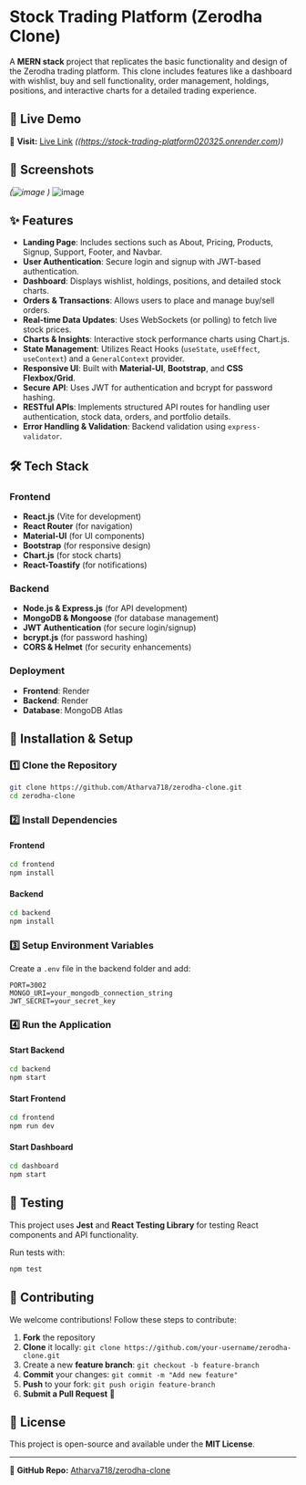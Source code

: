 # Stock Trading Platform (Zerodha Clone)

A **MERN stack** project that replicates the basic functionality and design of the Zerodha trading platform. This clone includes features like a dashboard with wishlist, buy and sell functionality, order management, holdings, positions, and interactive charts for a detailed trading experience.

## 🚀 Live Demo

🔗 **Visit:** [Live Link](#) *((https://stock-trading-platform020325.onrender.com))*

## 📸 Screenshots

&#x20;*(![image](https://github.com/user-attachments/assets/031d6fff-1ecd-45e9-8b45-bd885163216b)
)*
![image](https://github.com/user-attachments/assets/746597fd-f1f0-44a1-a6b8-db41ebb5555c)


## ✨ Features

- **Landing Page**: Includes sections such as About, Pricing, Products, Signup, Support, Footer, and Navbar.
- **User Authentication**: Secure login and signup with JWT-based authentication.
- **Dashboard**: Displays wishlist, holdings, positions, and detailed stock charts.
- **Orders & Transactions**: Allows users to place and manage buy/sell orders.
- **Real-time Data Updates**: Uses WebSockets (or polling) to fetch live stock prices.
- **Charts & Insights**: Interactive stock performance charts using Chart.js.
- **State Management**: Utilizes React Hooks (`useState`, `useEffect`, `useContext`) and a `GeneralContext` provider.
- **Responsive UI**: Built with **Material-UI**, **Bootstrap**, and **CSS Flexbox/Grid**.
- **Secure API**: Uses JWT for authentication and bcrypt for password hashing.
- **RESTful APIs**: Implements structured API routes for handling user authentication, stock data, orders, and portfolio details.
- **Error Handling & Validation**: Backend validation using `express-validator`.

## 🛠️ Tech Stack

### **Frontend**

- **React.js** (Vite for development)
- **React Router** (for navigation)
- **Material-UI** (for UI components)
- **Bootstrap** (for responsive design)
- **Chart.js** (for stock charts)
- **React-Toastify** (for notifications)

### **Backend**

- **Node.js & Express.js** (for API development)
- **MongoDB & Mongoose** (for database management)
- **JWT Authentication** (for secure login/signup)
- **bcrypt.js** (for password hashing)
- **CORS & Helmet** (for security enhancements)

### **Deployment**

- **Frontend**: Render
- **Backend**: Render
- **Database**: MongoDB Atlas

## 📖 Installation & Setup

### **1️⃣ Clone the Repository**

```bash
git clone https://github.com/Atharva718/zerodha-clone.git
cd zerodha-clone
```

### **2️⃣ Install Dependencies**

#### **Frontend**

```bash
cd frontend
npm install
```

#### **Backend**

```bash
cd backend
npm install
```

### **3️⃣ Setup Environment Variables**

Create a `.env` file in the backend folder and add:

```env
PORT=3002
MONGO_URI=your_mongodb_connection_string
JWT_SECRET=your_secret_key
```

### **4️⃣ Run the Application**

#### **Start Backend**

```bash
cd backend
npm start
```

#### **Start Frontend**

```bash
cd frontend
npm run dev
```

#### **Start Dashboard**

```bash
cd dashboard
npm start
```

## 🧪 Testing

This project uses **Jest** and **React Testing Library** for testing React components and API functionality.

Run tests with:

```bash
npm test
```

## 🤝 Contributing

We welcome contributions! Follow these steps to contribute:

1. **Fork** the repository
2. **Clone** it locally: `git clone https://github.com/your-username/zerodha-clone.git`
3. Create a new **feature branch**: `git checkout -b feature-branch`
4. **Commit** your changes: `git commit -m "Add new feature"`
5. **Push** to your fork: `git push origin feature-branch`
6. **Submit a Pull Request** 🚀

## 📜 License

This project is open-source and available under the **MIT License**.

---

🔗 **GitHub Repo:** [Atharva718/zerodha-clone](https://github.com/Atharva718/zerodha-clone)

